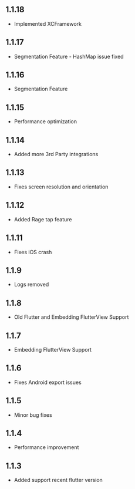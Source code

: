## 1.1.18
* Implemented XCFramework

## 1.1.17
* Segmentation Feature - HashMap issue fixed

## 1.1.16
* Segmentation Feature

## 1.1.15
* Performance optimization

## 1.1.14
* Added more 3rd Party integrations

## 1.1.13
* Fixes screen resolution and orientation

## 1.1.12
* Added Rage tap feature

## 1.1.11
* Fixes iOS crash

## 1.1.9
* Logs removed

## 1.1.8
* Old Flutter and Embedding FlutterView Support

## 1.1.7
* Embedding FlutterView Support

## 1.1.6
* Fixes Android export issues

## 1.1.5
* Minor bug fixes

## 1.1.4
* Performance improvement

## 1.1.3
* Added support recent flutter version 
